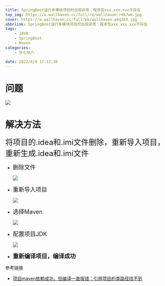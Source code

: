 ```yaml
---
title: SpringBoot运行多模块项目时出现异常：程序包xxx.xxx.xxx不存在
top_img: https://w.wallhaven.cc/full/rd/wallhaven-rdk7wm.jpg
cover: https://w.wallhaven.cc/full/pk/wallhaven-pkq3k9.jpg
abbrlink: SpringBoot运行多模块项目时出现异常：程序包xxx.xxx.xxx不存在
tags:
    - JAVA
    - SpringBoot
    - Maven
categories:
    - 杂七杂八

date: 2022/8/9 17:12:38 
---
```

# 问题

![](../../../img/posts_img/SpringBoot运行多模块项目时出现异常：程序包xxx.xxx.xxx不存在/2022-08-09-17-04-57.png)


# 解决方法

<font size=5>将项目的.idea和.imi文件删除，重新导入项目，重新生成.idea和.imi文件</font>

- <font size=4>删除文件</font>

    ![](../../../img/posts_img/SpringBoot运行多模块项目时出现异常：程序包xxx.xxx.xxx不存在/2022-08-09-17-05-07.png)


- <font size=4>重新导入项目</font>

    ![](../../../img/posts_img/SpringBoot运行多模块项目时出现异常：程序包xxx.xxx.xxx不存在/2022-08-09-17-08-43.png)


- <font size=4>选择Maven</font>

    ![](../../../img/posts_img/SpringBoot运行多模块项目时出现异常：程序包xxx.xxx.xxx不存在/2022-08-09-17-09-11.png)


- <font size=4>配置项目JDK</font>

    ![](../../../img/posts_img/SpringBoot运行多模块项目时出现异常：程序包xxx.xxx.xxx不存在/2022-08-09-17-12-17.png)


- <font size=4>**重新编译项目，编译成功**</font>

参考链接

- [项目maven依赖成功，但编译一直报错：引用项目的类路径找不到](https://blog.csdn.net/qq_38069453/article/details/78332992)